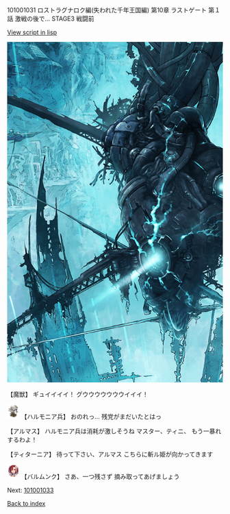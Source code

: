 101001031 ロストラグナロク編(失われた千年王国編) 第10章 ラストゲート 第１話 激戦の後で… STAGE3 戦闘前

[View script in lisp](../scripts/101001031.txt)

![underground_world_3.png](../images/backgrounds/underground_world_3.png)

【魔獣】
ギュイイイイ！
グウウウウウウウイイイ！

<img src="../images/units/3810001.png" alt="3810001.png" height="34"/>
【ハルモニア兵】
おのれっ…
残党がまだいたとはっ

【アルマス】
ハルモニア兵は消耗が激しそうね
マスター、ティニ、
もう一暴れするわよ！

【ティターニア】
待って下さい、アルマス
こちらに斬ル姫が向かってきます

<img src="../images/units/3100911.png" alt="3100911.png" height="34"/>
【バルムンク】
さあ、一つ残さず
摘み取ってあげましょう

Next: [101001033](101001033.md)

[Back to index](index.md)
